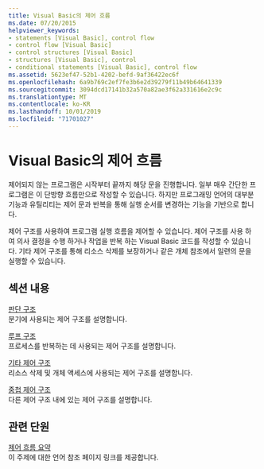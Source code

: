 ```yaml
---
title: Visual Basic의 제어 흐름
ms.date: 07/20/2015
helpviewer_keywords:
- statements [Visual Basic], control flow
- control flow [Visual Basic]
- control structures [Visual Basic]
- structures [Visual Basic], control
- conditional statements [Visual Basic], control flow
ms.assetid: 5623ef47-52b1-4202-befd-9af36422ec6f
ms.openlocfilehash: 6a9b769c2ef7fe3b6e2d39279f11b49b64641339
ms.sourcegitcommit: 3094dcd17141b32a570a82ae3f62a331616e2c9c
ms.translationtype: MT
ms.contentlocale: ko-KR
ms.lasthandoff: 10/01/2019
ms.locfileid: "71701027"
---
```

# <a name="control-flow-in-visual-basic"></a>Visual Basic의 제어 흐름

제어되지 않는 프로그램은 시작부터 끝까지 해당 문을 진행합니다. 일부 매우 간단한 프로그램은 이 단방향 흐름만으로 작성할 수 있습니다. 하지만 프로그래밍 언어의 대부분 기능과 유틸리티는 제어 문과 반복을 통해 실행 순서를 변경하는 기능을 기반으로 합니다.

 제어 구조를 사용하여 프로그램 실행 흐름을 제어할 수 있습니다. 제어 구조를 사용 하 여 의사 결정을 수행 하거나 작업을 반복 하는 Visual Basic 코드를 작성할 수 있습니다. 기타 제어 구조를 통해 리소스 삭제를 보장하거나 같은 개체 참조에서 일련의 문을 실행할 수 있습니다.
  
## <a name="in-this-section"></a>섹션 내용

 [판단 구조](decision-structures.md)  
 분기에 사용되는 제어 구조를 설명합니다.

 [루프 구조](loop-structures.md)  
 프로세스를 반복하는 데 사용되는 제어 구조를 설명합니다.

 [기타 제어 구조](other-control-structures.md)  
 리소스 삭제 및 개체 액세스에 사용되는 제어 구조를 설명합니다.

 [중첩 제어 구조](nested-control-structures.md)  
 다른 제어 구조 내에 있는 제어 구조를 설명합니다.

## <a name="related-sections"></a>관련 단원

 [제어 흐름 요약](../../../language-reference/keywords/control-flow-summary.md)  
 이 주제에 대한 언어 참조 페이지 링크를 제공합니다.
